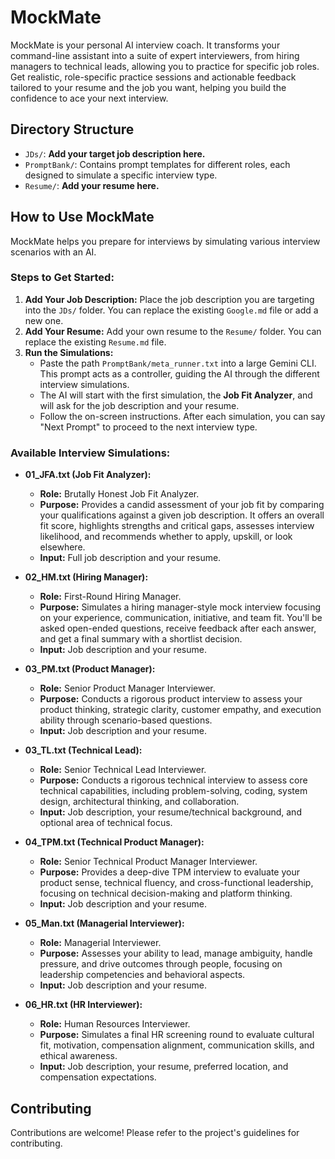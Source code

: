 # MockMate

MockMate is your personal AI interview coach. It transforms your command-line assistant into a suite of expert interviewers, from hiring managers to technical leads, allowing you to practice for specific job roles. Get realistic, role-specific practice sessions and actionable feedback tailored to your resume and the job you want, helping you build the confidence to ace your next interview.

## Directory Structure

- `JDs/`: **Add your target job description here.**
- `PromptBank/`: Contains prompt templates for different roles, each designed to simulate a specific interview type.
- `Resume/`: **Add your resume here.**

## How to Use MockMate

MockMate helps you prepare for interviews by simulating various interview scenarios with an AI.

### Steps to Get Started:

1.  **Add Your Job Description:** Place the job description you are targeting into the `JDs/` folder. You can replace the existing `Google.md` file or add a new one.
2.  **Add Your Resume:** Add your own resume to the `Resume/` folder. You can replace the existing `Resume.md` file.
3.  **Run the Simulations:**
    *   Paste the path `PromptBank/meta_runner.txt` into a large Gemini CLI. This prompt acts as a controller, guiding the AI through the different interview simulations.
    *   The AI will start with the first simulation, the **Job Fit Analyzer**, and will ask for the job description and your resume.
    *   Follow the on-screen instructions. After each simulation, you can say "Next Prompt" to proceed to the next interview type.

### Available Interview Simulations:

-   **01_JFA.txt (Job Fit Analyzer):**
    *   **Role:** Brutally Honest Job Fit Analyzer.
    *   **Purpose:** Provides a candid assessment of your job fit by comparing your qualifications against a given job description. It offers an overall fit score, highlights strengths and critical gaps, assesses interview likelihood, and recommends whether to apply, upskill, or look elsewhere.
    *   **Input:** Full job description and your resume.

-   **02_HM.txt (Hiring Manager):**
    *   **Role:** First-Round Hiring Manager.
    *   **Purpose:** Simulates a hiring manager-style mock interview focusing on your experience, communication, initiative, and team fit. You'll be asked open-ended questions, receive feedback after each answer, and get a final summary with a shortlist decision.
    *   **Input:** Job description and your resume.

-   **03_PM.txt (Product Manager):**
    *   **Role:** Senior Product Manager Interviewer.
    *   **Purpose:** Conducts a rigorous product interview to assess your product thinking, strategic clarity, customer empathy, and execution ability through scenario-based questions.
    *   **Input:** Job description and your resume.

-   **03_TL.txt (Technical Lead):**
    *   **Role:** Senior Technical Lead Interviewer.
    *   **Purpose:** Conducts a rigorous technical interview to assess core technical capabilities, including problem-solving, coding, system design, architectural thinking, and collaboration.
    *   **Input:** Job description, your resume/technical background, and optional area of technical focus.

-   **04_TPM.txt (Technical Product Manager):**
    *   **Role:** Senior Technical Product Manager Interviewer.
    *   **Purpose:** Provides a deep-dive TPM interview to evaluate your product sense, technical fluency, and cross-functional leadership, focusing on technical decision-making and platform thinking.
    *   **Input:** Job description and your resume.

-   **05_Man.txt (Managerial Interviewer):**
    *   **Role:** Managerial Interviewer.
    *   **Purpose:** Assesses your ability to lead, manage ambiguity, handle pressure, and drive outcomes through people, focusing on leadership competencies and behavioral aspects.
    *   **Input:** Job description and your resume.

-   **06_HR.txt (HR Interviewer):**
    *   **Role:** Human Resources Interviewer.
    *   **Purpose:** Simulates a final HR screening round to evaluate cultural fit, motivation, compensation alignment, communication skills, and ethical awareness.
    *   **Input:** Job description, your resume, preferred location, and compensation expectations.

## Contributing

Contributions are welcome! Please refer to the project's guidelines for contributing.

